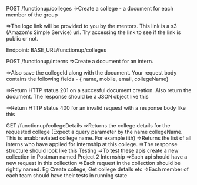 POST /functionup/colleges
=>Create a college - a document for each member of the group

=>The logo link will be provided to you by the mentors. This link is a s3 (Amazon's Simple Service) url. Try accessing the link to see if the link is public or not.

Endpoint: BASE_URL/functionup/colleges

POST /functionup/interns
=>Create a document for an intern.

=>Also save the collegeId along with the document. Your request body contains the following fields - { name, mobile, email, collegeName}

=>Return HTTP status 201 on a succesful document creation. Also return the document. The response should be a JSON object like this

=>Return HTTP status 400 for an invalid request with a response body like this

GET /functionup/collegeDetails
=>Returns the college details for the requested college (Expect a query parameter by the name collegeName. This is anabbreviated college name. For example iith)
=>Returns the list of all interns who have applied for internship at this college.
=>The response structure should look like this
Testing
=>To test these apis create a new collection in Postman named Project 2 Internship
=>Each api should have a new request in this collection
=>Each request in the collection should be rightly named. Eg Create college, Get college details etc
=>Each member of each team should have their tests in running state